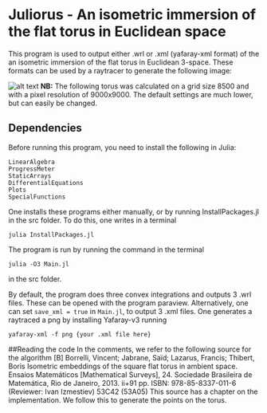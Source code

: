 # Juliorus - An isometric immersion of the flat torus in Euclidean space
This program is used to output either .wrl or .xml (yafaray-xml format) of the an isometric immersion of the flat torus in Euclidean 3-space. These formats can be used by a raytracer to generate the following image:

![alt text](https://i.imgur.com/Jfdf24f.jpg)
**NB:** The following torus was calculated on a grid size 8500 and with a pixel resolution of 9000x9000. The default settings are much lower, but can easily be changed.

## Dependencies
Before running this program, you need to install the following in Julia:
```
LinearAlgebra
ProgressMeter
StaticArrays
DifferentialEquations
Plots
SpecialFunctions
```
One installs these programs either manually, or by running
InstallPackages.jl in the src folder. To do this, one writes in a terminal
```
julia InstallPackages.jl
```
The program is run by running the command in the terminal
```
julia -O3 Main.jl
```
in the src folder.

By default, the program does three convex integrations and outputs
3 .wrl files. These can be opened with the program paraview. 
Alternatively, one can set `save_xml = true` in `Main.jl`, to output 3 .xml files. One generates a raytraced a png by installing Yafaray-v3 running
```
yafaray-xml -f png {your .xml file here}
```

##Reading the code
In the comments, we refer to the following source for the algorithm
[B] Borrelli, Vincent; Jabrane, Saïd; Lazarus, Francis; Thibert, Boris Isometric embeddings of the square flat torus in ambient space. Ensaios Matemáticos [Mathematical Surveys], 24. Sociedade Brasileira de Matemática, Rio de Janeiro, 2013. ii+91 pp. ISBN: 978-85-8337-011-6 (Reviewer: Ivan Izmestiev) 53C42 (53A05) 
This source has a chapter on the implementation. We follow this to generate the points on the torus.
